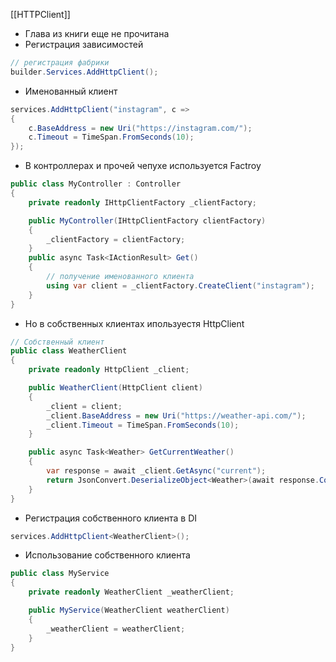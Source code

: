 [[HTTPClient]]
- Глава из книги еще не прочитана
- Регистрация зависимостей
```cs
// регистрация фабрики
builder.Services.AddHttpClient();
```
- Именованный клиент
```cs
services.AddHttpClient("instagram", c =>
{
    c.BaseAddress = new Uri("https://instagram.com/");
    c.Timeout = TimeSpan.FromSeconds(10);
});
```
- В контроллерах и прочей чепухе используется Factroy 
```csharp
public class MyController : Controller
{
    private readonly IHttpClientFactory _clientFactory;

    public MyController(IHttpClientFactory clientFactory)
    {
        _clientFactory = clientFactory;
    }
	public async Task<IActionResult> Get()
	{
	    // получение именованного клиента
	    using var client = _clientFactory.CreateClient("instagram");
	}
}
```
- Но в собственных клиентах ипользуестя  HttpClient
```csharp
// Собственный клиент
public class WeatherClient
{
    private readonly HttpClient _client;

    public WeatherClient(HttpClient client)
    {
        _client = client;
        _client.BaseAddress = new Uri("https://weather-api.com/");
        _client.Timeout = TimeSpan.FromSeconds(10);
    }

    public async Task<Weather> GetCurrentWeather()
    {
        var response = await _client.GetAsync("current");
        return JsonConvert.DeserializeObject<Weather>(await response.Content.ReadAsStringAsync());
    }
}
```
- Регистрация собственного клиента в DI
```csharp
services.AddHttpClient<WeatherClient>();
```
- Использование собственного клиента
```csharp
public class MyService
{
    private readonly WeatherClient _weatherClient;

    public MyService(WeatherClient weatherClient)
    {
        _weatherClient = weatherClient;
    }
}
```
